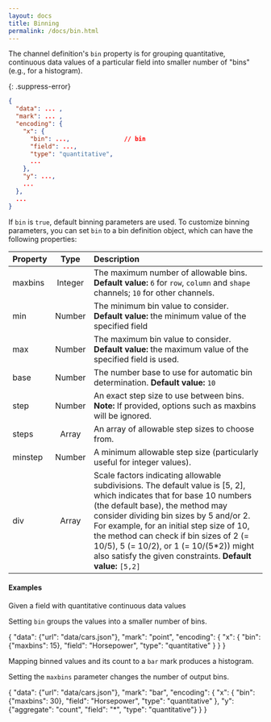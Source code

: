 ```yaml
---
layout: docs
title: Binning
permalink: /docs/bin.html
---
```


The channel definition's `bin` property is for grouping quantitative, continuous data values of a particular field into smaller number of "bins" (e.g., for a histogram).

{: .suppress-error}
```json
{
  "data": ... ,
  "mark": ... ,
  "encoding": {
    "x": {
      "bin": ...,               // bin
      "field": ...,
      "type": "quantitative",
      ...
    },
    "y": ...,
    ...
  },
  ...
}
```

If `bin` is `true`, default binning parameters are used.  To customize binning parameters, you can set `bin` to a bin definition object, which can have the following properties:

| Property      | Type          | Description    |
| :------------ |:-------------:| :------------- |
| maxbins       | Integer       | The maximum number of allowable bins.  <span class="note-line">__Default value:__ `6` for `row`, `column` and `shape` channels; `10` for other channels.</span> |
| min                 | Number              | The minimum bin value to consider. <span class="note-line">__Default value:__ the minimum value of the specified field </span>|
| max                 | Number              | The maximum bin value to consider. <span class="note-line">__Default value:__ the maximum value of the specified field is used.</span>|
| base                | Number              | The number base to use for automatic bin determination.  <span class="note-line">__Default value:__ `10`</span> |
| step                | Number              | An exact step size to use between bins. <span class="note-line">__Note:__ If provided, options such as maxbins will be ignored. </span>|
| steps               | Array               | An array of allowable step sizes to choose from.|
| minstep             | Number              | A minimum allowable step size (particularly useful for integer values).|
| div                 | Array               | Scale factors indicating allowable subdivisions. The default value is [5, 2], which indicates that for base 10 numbers (the default base), the method may consider dividing bin sizes by 5 and/or 2. For example, for an initial step size of 10, the method can check if bin sizes of 2 (= 10/5), 5 (= 10/2), or 1 (= 10/(5*2)) might also satisfy the given constraints. <span class="note-line">__Default value:__ `[5,2]`</span> |

#### Examples

Given a field with quantitative continuous data values

<span class="vl-example" data-name="point_1d"></span>

Setting `bin` groups the values into a smaller number of bins.

<div class="vl-example">
{
  "data": {"url": "data/cars.json"},
  "mark": "point",
  "encoding": {
    "x": {
      "bin": {"maxbins": 15},
      "field": "Horsepower",
      "type": "quantitative"
    }
  }
}
</div>

Mapping binned values and its count to a `bar` mark produces a histogram.

<span class="vl-example" data-name="histogram"></span>


Setting the `maxbins` parameter changes the number of output bins.

<div class="vl-example">
{
  "data": {"url": "data/cars.json"},
  "mark": "bar",
  "encoding": {
    "x": {
      "bin": {"maxbins": 30},
      "field": "Horsepower",
      "type": "quantitative"
    },
    "y": {"aggregate": "count", "field": "*", "type": "quantitative"}
  }
}
</div>
